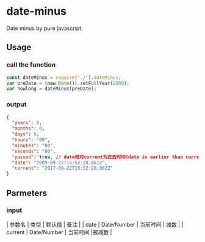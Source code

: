 # date-minus
Date minus by pure javascript.

## Usage

### call the function

```js
const dateMinus = require('./').dateMinus;
var preDate = (new Date()).setFullYear(2009);
var howlong = dateMinus(preDate);
```

### output

```json
{
  "years": 8,
  "months": 0,
  "days": 0,
  "hours": "00",
  "minutes": "00",
  "seconds": "00",
  "passed": true, // date相对current为过去时间(date is earlier than current.)
  "date": "2009-09-22T15:52:28.861Z",
  "current": "2017-09-22T15:52:28.862Z"
}
```

## Parmeters

### input

| 参数名	| 类型 |	默认值 |	备注 |
| date | Date/Number |	当前时间 |	减数 |
| current |	Date/Number |	当前时间 |被减数 |

